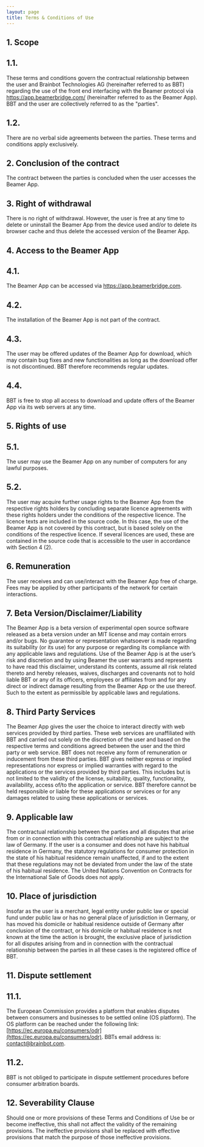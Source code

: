 ```yaml
---
layout: page
title: Terms & Conditions of Use
---
```


## 1. Scope

## 1.1.

These terms and conditions govern the contractual relationship between the user and Brainbot Technologies AG (hereinafter referred to as BBT) regarding the use of the front end interfacing with the Beamer protocol via https://app.beamerbridge.com/ (hereinafter referred to as the Beamer App). BBT and the user are collectively referred to as the "parties".

## 1.2.

There are no verbal side agreements between the parties. These terms and conditions apply exclusively.

## 2. Conclusion of the contract

The contract between the parties is concluded when the user accesses the Beamer App.

## 3. Right of withdrawal

There is no right of withdrawal. However, the user is free at any time to delete or uninstall the Beamer App from the device used and/or to delete its browser cache and thus delete the accessed version of the Beamer App.

## 4. Access to the Beamer App

## 4.1.

The Beamer App can be accessed via https://app.beamerbridge.com.

## 4.2.

The installation of the Beamer App is not part of the contract.

## 4.3.

The user may be offered updates of the Beamer App for download, which may contain bug fixes and new functionalities as long as the download offer is not discontinued. BBT therefore recommends regular updates.

## 4.4.

BBT is free to stop all access to download and update offers of the Beamer App via its web servers at any time.

## 5. Rights of use

## 5.1.

The user may use the Beamer App on any number of computers for any lawful purposes.

## 5.2.

The user may acquire further usage rights to the Beamer App from the respective rights holders by concluding separate licence agreements with these rights holders under the conditions of the respective licence. The licence texts are included in the source code. In this case, the use of the Beamer App is not covered by this contract, but is based solely on the conditions of the respective licence. If several licences are used, these are contained in the source code that is accessible to the user in accordance with Section 4 (2).

## 6. Remuneration

The user receives and can use/interact with the Beamer App free of charge. Fees may be applied by other participants of the network for certain interactions.

## 7. Beta Version/Disclaimer/Liability

The Beamer App is a beta version of experimental open source software released as a beta version under an MIT license and may contain errors and/or bugs. No guarantee or representation whatsoever is made regarding its suitability (or its use) for any purpose or regarding its compliance with any applicable laws and regulations. Use of the Beamer App is at the user’s risk and discretion and by using Beamer the user warrants and represents to have read this disclaimer, understand its contents, assume all risk related thereto and hereby releases, waives, discharges and covenants not to hold liable BBT or any of its officers, employees or affiliates from and for any direct or indirect damage resulting from the Beamer App or the use thereof. Such to the extent as permissible by applicable laws and regulations.

## 8. Third Party Services

The Beamer App gives the user the choice to interact directly with web services provided by third parties. These web services are unaffiliated with BBT and carried out solely on the discretion of the user and based on the respective terms and conditions agreed between the user and the third party or web service. BBT does not receive any form of remuneration or inducement from these third parties. BBT gives neither express or implied representations nor express or implied warranties with regard to the applications or the services provided by third parties. This includes but is not limited to the validity of the license, suitability, quality, functionality, availability, access of/to the application or service. BBT therefore cannot be held responsible or liable for these applications or services or for any damages related to using these applications or services.

## 9. Applicable law

The contractual relationship between the parties and all disputes that arise from or in connection with this contractual relationship are subject to the law of Germany. If the user is a consumer and does not have his habitual residence in Germany, the statutory regulations for consumer protection in the state of his habitual residence remain unaffected, if and to the extent that these regulations may not be deviated from under the law of the state of his habitual residence. The United Nations Convention on Contracts for the International Sale of Goods does not apply.

## 10. Place of jurisdiction

Insofar as the user is a merchant, legal entity under public law or special fund under public law or has no general place of jurisdiction in Germany, or has moved his domicile or habitual residence outside of Germany after conclusion of the contract, or his domicile or habitual residence is not known at the time the action is brought, the exclusive place of jurisdiction for all disputes arising from and in connection with the contractual relationship between the parties in all these cases is the registered office of BBT.

## 11. Dispute settlement

## 11.1.

The European Commission provides a platform that enables disputes between consumers and businesses to be settled online (OS platform). The OS platform can be reached under the following link: [https://ec.europa.eu/consumers/odr](https://ec.europa.eu/consumers/odr). BBTs email address is: [contact@brainbot.com](mailto:contact@brainbot.com).

## 11.2.

BBT is not obliged to participate in dispute settlement procedures before consumer arbitration boards.

## 12. Severability Clause

Should one or more provisions of these Terms and Conditions of Use be or become ineffective, this shall not affect the validity of the remaining provisions. The ineffective provisions shall be replaced with effective provisions that match the purpose of those ineffective provisions.
